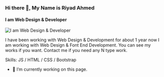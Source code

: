 ### Hi there 👋, My Name is Riyad Ahmed
#### I am Web Design & Developer
![I am Web Design & Developer](https://i.ibb.co/SNCnqT9/httpstwitter-comrbriyad2.png)

I have been working with Web Design & Development for about 1 year now I am working with Web Design & Font End Development. You can see my works if you want. Contact me if you need any N type work.

Skills: JS / HTML / CSS / Bootstrap

- 🔭 I’m currently working on this page. 




